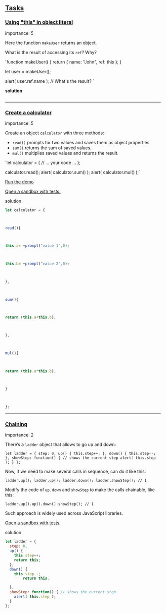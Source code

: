 ## [Tasks](https://javascript.info/object-methods#tasks)

### [Using "this" in object literal](https://javascript.info/object-methods#using-this-in-object-literal)

[](https://javascript.info/task/object-property-this)

importance: 5

Here the function  `makeUser`  returns an object.

What is the result of accessing its  `ref`? Why?

`function makeUser() {
  return {
    name: "John",
    ref: this
  };
}

let user = makeUser();

alert( user.ref.name ); // What's the result?
`

**solution**

```javascript

```
---
### [Create a calculator](https://javascript.info/object-methods#create-a-calculator)

[](https://javascript.info/task/calculator)

importance: 5

Create an object  `calculator`  with three methods:

-   `read()`  prompts for two values and saves them as object properties.
-   `sum()`  returns the sum of saved values.
-   `mul()`  multiplies saved values and returns the result.

`let calculator = {
  // ... your code ...
};

calculator.read();
alert( calculator.sum() );
alert( calculator.mul() );`

[Run the demo](https://javascript.info/object-methods#)

[Open a sandbox with tests.](https://plnkr.co/edit/8rDRJ4cWja4gSda3?p=preview)

solution
```javascript
let calculator = {

  

read(){

  

this.a= +prompt("value 1",0);

  

this.b= +prompt("value 2",0);

  

},

  

sum(){

  

return (this.a+this.b);

  

},

  

mul(){

  

return (this.a*this.b);

  

}

  

};
```
---
### [Chaining](https://javascript.info/object-methods#chaining)

[](https://javascript.info/task/chain-calls)

importance: 2

There’s a  `ladder`  object that allows to go up and down:

`let ladder = {
  step: 0,
  up() {
    this.step++;
  },
  down() {
    this.step--;
  },
  showStep: function() { // shows the current step
    alert( this.step );
  }
};`

Now, if we need to make several calls in sequence, can do it like this:

`ladder.up();
ladder.up();
ladder.down();
ladder.showStep(); // 1`

Modify the code of  `up`,  `down`  and  `showStep`  to make the calls chainable, like this:

`ladder.up().up().down().showStep(); // 1`

Such approach is widely used across JavaScript libraries.

[Open a sandbox with tests.](https://plnkr.co/edit/0xLdTTzOOYbWQtqN?p=preview)

solution
```javascript
let ladder = {
  step: 0,
  up() {
    this.step++;
    return this;
  },
  down() {
    this.step--;
        return this;

  },
  showStep: function() { // shows the current step
    alert( this.step );
  }
};
```
